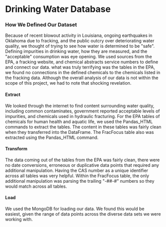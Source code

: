 # Drinking Water Database

### How We Defined Our Dataset

Because of recent blowout activity in Louisiana, ongoing earthquakes in Oklahoma due to fracking, and the public outcry over deteriorating water quality, we thought of trying to see how water is determined to be "safe".  Defining impurities in drinking water, how they are measured, and the "acceptable" consumption was eye opening.  We used sources from the EPA, a fracking website, and chemical abstracts service numbers to define and connect our data.  what was truly terrifying was the tables in the EPA, we found no connections in the defined chemicals to the chemicals listed in the fracking data.  Although the overall analysis of our data is not within the scope of this project, we had to note that shocking revelation.

#### Extract

We looked through the internet to find content surrounding water quality, including common contaminates, government reported acceptable levels of impurities, and chemicals used in hydraulic fracturing.  For the EPA tables of chemicals for human health and aquatic life, we used the Pandas_HTML commands to extract the tables.  The content in these tables was fairly clean when they transferred into the DataFrame.  The FracFocus table also was extracted using the Pandas_HTML command. 

#### Transform

The data coming out of the tables from the EPA was fairly clean, there were no date conversions, erroneous or duplicative data points that required any additional manipulation.  Having the CAS number as a unique identifier across all tables was very helpful.  Within the FracFocus table, the only additional manipulation was parsing the trailing "-##-#" numbers so they would match across all tables.

#### Load

We used the MongoDB for loading our data.  We found this would be easiest, given the range of data points across the diverse data sets we were working with.
